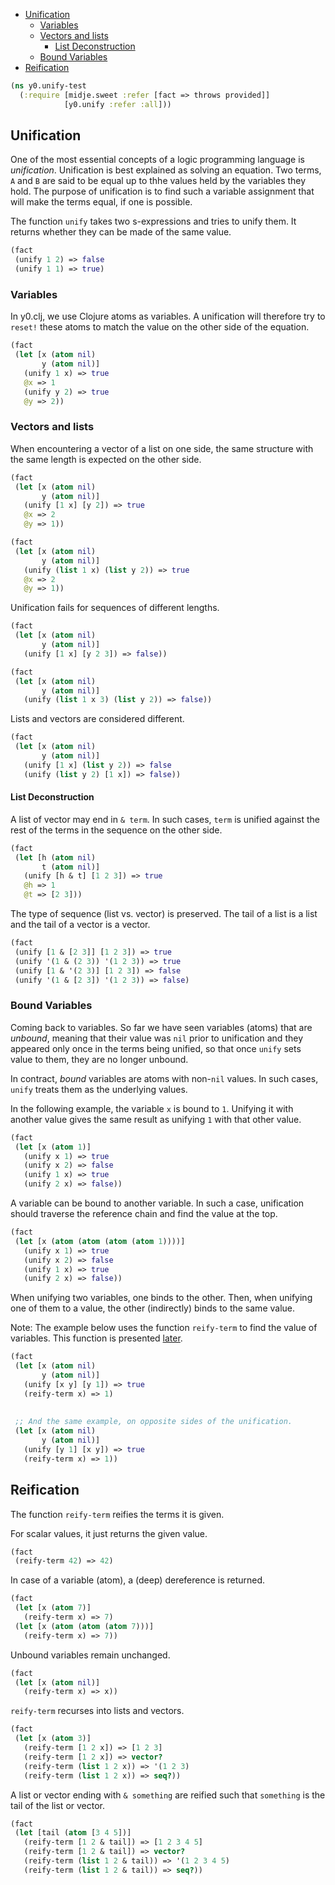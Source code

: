  * [Unification](#unification)
    * [Variables](#variables)
    * [Vectors and lists](#vectors-and-lists)
      * [List Deconstruction](#list-deconstruction)
    * [Bound Variables](#bound-variables)
  * [Reification](#reification)
```clojure
(ns y0.unify-test
  (:require [midje.sweet :refer [fact => throws provided]]
            [y0.unify :refer :all]))

```
## Unification

One of the most essential concepts of a logic programming language is _unification_.
Unification is best explained as solving an equation. Two terms, `A` and `B` are said
to be equal up to thhe values held by the variables they hold. The purpose of unification
is to find such a variable assignment that will make the terms equal, if one is possible.

The function `unify` takes two s-expressions and tries to unify them. It returns whether
they can be made of the same value.
```clojure
(fact
 (unify 1 2) => false
 (unify 1 1) => true)

```
### Variables

In y0.clj, we use Clojure atoms as variables. A unification will therefore try  to `reset!`
these atoms to match the value on the other side of the equation.
```clojure
(fact
 (let [x (atom nil)
       y (atom nil)]
   (unify 1 x) => true
   @x => 1
   (unify y 2) => true
   @y => 2))

```
### Vectors and lists

When encountering a vector of a list on one side, the same structure with the same length
is expected on the other side.
```clojure
(fact
 (let [x (atom nil)
       y (atom nil)]
   (unify [1 x] [y 2]) => true
   @x => 2
   @y => 1))

(fact
 (let [x (atom nil)
       y (atom nil)]
   (unify (list 1 x) (list y 2)) => true
   @x => 2
   @y => 1))

```
Unification fails for sequences of different lengths.
```clojure
(fact
 (let [x (atom nil)
       y (atom nil)]
   (unify [1 x] [y 2 3]) => false))

(fact
 (let [x (atom nil)
       y (atom nil)]
   (unify (list 1 x 3) (list y 2)) => false))

```
Lists and vectors are considered different.
```clojure
(fact
 (let [x (atom nil)
       y (atom nil)]
   (unify [1 x] (list y 2)) => false
   (unify (list y 2) [1 x]) => false))

```
#### List Deconstruction

A list of vector may end in `& term`. In such cases, `term` is unified against the rest of the terms
in the sequence on the other side.
```clojure
(fact
 (let [h (atom nil)
       t (atom nil)]
   (unify [h & t] [1 2 3]) => true
   @h => 1
   @t => [2 3]))

```
The type of sequence (list vs. vector) is preserved. The tail of a list is a list and the tail of
a vector is a vector.
```clojure
(fact
 (unify [1 & [2 3]] [1 2 3]) => true
 (unify '(1 & (2 3)) '(1 2 3)) => true
 (unify [1 & '(2 3)] [1 2 3]) => false
 (unify '(1 & [2 3]) '(1 2 3)) => false)

```
### Bound Variables

Coming back to variables. So far we have seen variables (atoms) that are _unbound_,
meaning that their value was `nil` prior to unification and they appeared only once
in the terms being unified, so that once `unify` sets value to them, they are no
longer unbound.

In contract, _bound_ variables are atoms with non-`nil` values. In such cases,
`unify` treats them as the underlying values.

In the following example, the variable `x` is bound to `1`. Unifying it with another
value gives the same result as unifying `1` with that other value.
```clojure
(fact
 (let [x (atom 1)]
   (unify x 1) => true
   (unify x 2) => false
   (unify 1 x) => true
   (unify 2 x) => false))

```
A variable can be bound to another variable. In such a case, unification should
traverse the reference chain and find the value at the top.
```clojure
(fact
 (let [x (atom (atom (atom (atom 1))))]
   (unify x 1) => true
   (unify x 2) => false
   (unify 1 x) => true
   (unify 2 x) => false))

```
When unifying two variables, one binds to the other. Then, when unifying one of
them to a value, the other (indirectly) binds to the same value.

Note: The example below uses the function `reify-term` to find the value of
variables. This function is presented [later](#reification).
```clojure
(fact
 (let [x (atom nil)
       y (atom nil)]
   (unify [x y] [y 1]) => true
   (reify-term x) => 1)
 
 
 ;; And the same example, on opposite sides of the unification.
 (let [x (atom nil)
       y (atom nil)]
   (unify [y 1] [x y]) => true
   (reify-term x) => 1))

```
## Reification

The function `reify-term` reifies the terms it is given.

For scalar values, it just returns the given value.
```clojure
(fact
 (reify-term 42) => 42)

```
In case of a variable (atom), a (deep) dereference is returned.
```clojure
(fact
 (let [x (atom 7)]
   (reify-term x) => 7)
 (let [x (atom (atom (atom 7)))]
   (reify-term x) => 7))

```
Unbound variables remain unchanged.
```clojure
(fact
 (let [x (atom nil)]
   (reify-term x) => x))

```
`reify-term` recurses into lists and vectors.
```clojure
(fact
 (let [x (atom 3)]
   (reify-term [1 2 x]) => [1 2 3]
   (reify-term [1 2 x]) => vector?
   (reify-term (list 1 2 x)) => '(1 2 3)
   (reify-term (list 1 2 x)) => seq?))

```
A list or vector ending with `& something` are reified such that `something` is the tail of the list or vector.
```clojure
(fact
 (let [tail (atom [3 4 5])]
   (reify-term [1 2 & tail]) => [1 2 3 4 5]
   (reify-term [1 2 & tail]) => vector?
   (reify-term (list 1 2 & tail)) => '(1 2 3 4 5)
   (reify-term (list 1 2 & tail)) => seq?))
```


